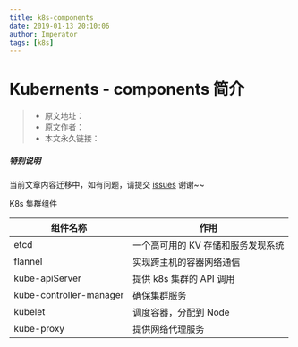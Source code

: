```yaml
---
title: k8s-components
date: 2019-01-13 20:10:06
author: Imperator
tags: [k8s]
---
```


# Kubernents - components 简介

> * 原文地址：[]()
> * 原文作者：[]()
> * 本文永久链接：[]()

##### **特别说明**

当前文章内容迁移中，如有问题，请提交 [issues](https://github.com/Starrier/starrier.github.io/issues) 谢谢~~

K8s 集群组件

| 组件名称 | 作用 |
| --- | --- |
| etcd | 一个高可用的 KV 存储和服务发现系统 |
| flannel | 实现跨主机的容器网络通信 |
| kube-apiServer | 提供 k8s 集群的 API 调用 |
| kube-controller-manager | 确保集群服务 |
| kubelet | 调度容器，分配到 Node |
| kube-proxy | 提供网络代理服务 |
